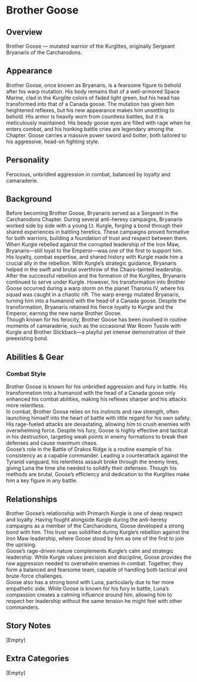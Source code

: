 # Brother Goose

## Overview
Brother Goose — mutated warrior of the Kurglites, originally Sergeant Bryanaris of the Carcharodons.  

## Appearance
Brother Goose, once known as Bryanaris, is a fearsome figure to behold after his warp mutation. His body remains that of a well-armored Space Marine, clad in the Kurglite colors of faded light green, but his head has transformed into that of a Canada goose. The mutation has given him heightened reflexes, but his new appearance makes him unsettling to behold.
His armor is heavily worn from countless battles, but it is meticulously maintained. His beady goose eyes are filled with rage when he enters combat, and his honking battle cries are legendary among the Chapter. Goose carries a massive power sword and bolter, both tailored to his aggressive, head-on fighting style. 

## Personality
Ferocious, unbridled aggression in combat, balanced by loyalty and camaraderie.  

## Background
Before becoming Brother Goose, Bryanaris served as a Sergeant in the Carcharodons Chapter. During several anti-heresy campaigns, Bryanaris worked side by side with a young Lt. Kurgle, forging a bond through their shared experiences in battling heretics. These campaigns proved formative for both warriors, building a foundation of trust and respect between them.  
When Kurgle rebelled against the corrupted leadership of the Iron Maw, Bryanaris—still loyal to the Emperor—was one of the first to support him. His loyalty, combat expertise, and shared history with Kurgle made him a crucial ally in the rebellion. With Kurgle’s strategic guidance, Bryanaris helped in the swift and brutal overthrow of the Chaos-tainted leadership.  
After the successful rebellion and the formation of the Kurglites, Bryanaris continued to serve under Kurgle. However, his transformation into Brother Goose occurred during a warp storm on the planet Tharonis IV, where his squad was caught in a chaotic rift. The warp energy mutated Bryanaris, turning him into a humanoid with the head of a Canada goose. Despite the transformation, Bryanaris retained his fierce loyalty to Kurgle and the Emperor, earning the new name Brother Goose.  
Though known for his ferocity, Brother Goose has been involved in routine moments of camaraderie, such as the occasional War Room Tussle with Kurgle and Brother Slickback—a playful yet intense demonstration of their preexisting bond.  

## Abilities & Gear
### Combat Style
Brother Goose is known for his unbridled aggression and fury in battle. His transformation into a humanoid with the head of a Canada goose only enhanced his combat abilities, making his reflexes sharper and his attacks more relentless.  
In combat, Brother Goose relies on his instincts and raw strength, often launching himself into the heart of battle with little regard for his own safety. His rage-fueled attacks are devastating, allowing him to crush enemies with overwhelming force. Despite his fury, Goose is highly effective and tactical in his destruction, targeting weak points in enemy formations to break their defenses and cause maximum chaos.  
Goose’s role in the Battle of Drakos Ridge is a routine example of his consistency as a capable commander. Leading a counterattack against the Tyranid vanguard, his relentless assault broke through the enemy lines, giving Luna the time she needed to solidify their defenses. Though his methods are brutal, Goose’s efficiency and dedication to the Kurglites make him a key figure in any battle.  

## Relationships
Brother Goose’s relationship with Primarch Kurgle is one of deep respect and loyalty. Having fought alongside Kurgle during the anti-heresy campaigns as a member of the Carcharodons, Goose developed a strong bond with him. This trust was solidified during Kurgle’s rebellion against the Iron Maw leadership, where Goose stood by him as one of the first to join the uprising.  
Goose’s rage-driven nature complements Kurgle’s calm and strategic leadership. While Kurgle values precision and discipline, Goose provides the raw aggression needed to overwhelm enemies in combat. Together, they form a balanced and fearsome team, capable of handling both tactical and brute-force challenges.  
Goose also has a strong bond with Luna, particularly due to her more empathetic side. While Goose is known for his fury in battle, Luna’s compassion creates a calming influence around him, allowing him to respect her leadership without the same tension he might feel with other commanders.  

## Story Notes
[Empty]  

## Extra Categories
[Empty]  

